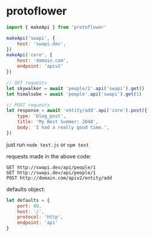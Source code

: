 # protoflower
```javascript
import { makeApi } from 'protoflower'

makeApi('swapi', {
    host: 'swapi.dev',
})
makeApi('core', {
    host: 'domain.com',
    endpoint: 'apiv2'
})

// GET requests
let skywalker = await 'people/1'.api('swapi').get()
let himalsobe = await 'people'.api('swapi').get(1)

// POST requests
let response = await 'entity/add'.api('core').post({
    type: 'blog_post',
    title: 'My Best Summer: 2048',
    body: 'I had a really good time.',
}) 
```
just run `node test.js` or `npm test`

requests made in the above code:
```
GET http://swapi.dev/api/people/1
GET http://swapi.dev/api/people/1
POST http://domain.com/apiv2/entity/add
```
defaults object:
```javascript
let defaults = {
    port: 80,
    host: '/',
    protocol: 'http',
    endpoint: 'api'
}
```
